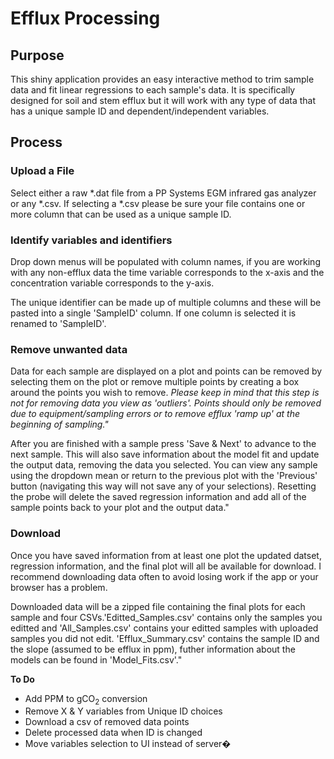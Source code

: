 # Efflux Processing
## Purpose
This shiny application provides an easy interactive method to trim sample data 
and fit linear regressions to each sample's data. It is specifically designed 
for soil and stem efflux but it will work with any type of data that has a 
unique sample ID and dependent/independent variables.

## Process
### Upload a File
Select either a raw *.dat file from a PP Systems EGM infrared gas analyzer or 
any *.csv. If selecting a *.csv please be sure your file contains one or more 
column that can be used as a unique sample ID.

### Identify variables and identifiers
Drop down menus will be populated with column names, if you are working with any
non-efflux data the time variable corresponds to the x-axis and the concentration
variable corresponds to the y-axis.  
  
The unique identifier can be made up of multiple columns and these will be 
pasted into a single 'SampleID' column. If one column is selected it is renamed to 
'SampleID'.

### Remove unwanted data
Data for each sample are displayed on a plot and points can be removed by 
selecting them on the plot or remove multiple points by creating a box around 
the points you wish to remove. _Please keep in mind that this step is not for removing data you view as 'outliers'. Points should only be removed due to equipment/sampling errors or to remove efflux 'ramp up' at the beginning of sampling."_  
  
After you are finished with a sample press 'Save & Next' to advance to the next sample. This will also save information about the model fit and update the output data, removing the data you selected. You can view any sample using the dropdown mean or return to the previous plot with the 'Previous' button (navigating this way will not save any of your selections). Resetting the probe will delete the saved regression information and add all of the sample points back to your plot and the output data."

### Download  
Once you have saved information from at least one plot the updated datset, regression information, and the final plot will all be available for download. I recommend downloading data often to avoid losing work if the app or your browser has a problem.

Downloaded data will be a zipped file containing the final plots for each sample and four CSVs.'Editted_Samples.csv' contains only the samples you editted and 'All_Samples.csv' contains your editted samples with uploaded samples you did not edit. 'Efflux_Summary.csv' contains the sample ID and the slope (assumed to be efflux in ppm), futher information about the models can be found in 'Model_Fits.csv'."


__To Do__
* Add PPM to gCO<sub>2</sub> conversion
* Remove X & Y variables from Unique ID choices
* Download a csv of removed data points
* Delete processed data when ID is changed
* Move variables selection to UI instead of server�
